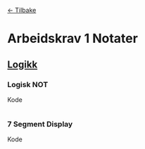 [<- Tilbake](/README.md)

# Arbeidskrav 1 Notater

## [Logikk](/Exercises/Logic/README.md)

### Logisk NOT

Kode

```cpp

```

### 7 Segment Display

Kode

```cpp

```
